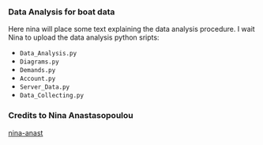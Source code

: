 ### Data Analysis for boat data

Here nina will place some text explaining the data analysis procedure.
I wait Nina to upload the data analysis python sripts:
- `Data_Analysis.py`
- `Diagrams.py`
- `Demands.py`
- `Account.py`
- `Server_Data.py`
- `Data_Collecting.py` 

### Credits to Nina Anastasopoulou 
[nina-anast](https://github.com/nina-anast)
